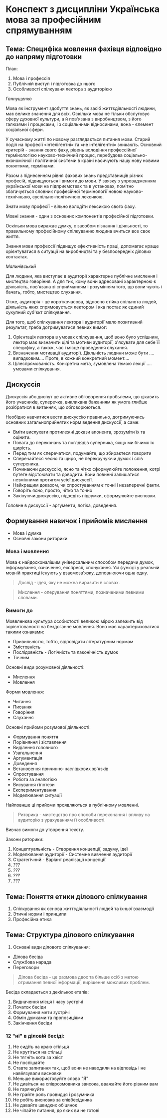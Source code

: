 # Конспект з дисципліни Українська мова за професійним спрямуванням

## Тема: Специфіка мовлення фахівця відповідно до напряму підготовки

План:
1. Мова і профессія
2. Публічній виступ і підготовка до нього
3. Особливості спілкуваня лектора з аудиторією

*Ганнущенко*

Мова як інструмент здобуття знань, як засіб життєдіяльності людини, має велике значення для всіх.
Оскільки мова не тільки обслуговує сферу духовної культури, а й пов'язана з виробництвом, з його галюзями і процесами, і з соціальними відносинами, вона - єлемент соціальної сфери.

У сучасному житті по новому разглядається питання мови.
Старий поділ на професії «інтелігентні» та «не інтелігентні» зникають.
Основний критерій - знання свого фаху, рівень володіння профессійної термінологією науково-технічний процес, перебудова соціально-економічної і політичної системи в країні насичують нашу нову новими поняттями, термінами.

Разом з піднесенням рівня фахових знань представниців різних професій, підвищуються і вимоги до мови. У звязку з упровадженням української мови на підприємствах та в установах, помітно збагачується словник професійної термінології новою науково-технічньою, суспільно-політичною лексикою.

Знати мову професії - вільно володіти лексикою свого фаху.

Мовні знання - один з основних компонентів професійної підготовки.

Оскільки мова виражає думку, є засобом пізнання і діяльності, то правильному професійному спілкуванню людина вчиться все своє життя.

Знання мови профессії підвищує ефективність праці, допомагає краще орієнтуватися в ситуації на виробництві та у безпосередніх ділових контактах.

*Малинівський*

Для людини, яка виступає в аудиторії характерне публічне мислення і мистецтво говоріння.
А для тих, кому вони адресовані характерною є діяльність, пов'язана зі сприйманням і розумінням того, що вони чують і бачать, тобто, мистецтво слухання.

Отже, аудиторія - це короткочасова, відносно стійка спільнота людей, діяльність яких спрямовується лектором і яка постає як єдиний сукупний суб'єкт спілкування.

Для того, щоб спілкування лектора і аудиторії мало позитивний результат, треба дотримуватися певних вимог:
1. Орієнтація лектора в умовах спілкування, щоб воно було успішним, лектор має визначити цілі та мотиви аудиторії, з'ясувати для себе її специфіку, а також, час і місце проведення слухання.
2. Визначення мотивації аудиторії. Діяльність людини може бути .... випадковим.... Проте, в кожний конкретний момент.... 
3. Цілеспрямованість. Конкретна мета, зумовлена темою лекції .... умовами спілкування.


## Дискуссія

Дискуссія або диспут це активне обговорення пробьлеми, що цікавить його учасників, суперечка, викликана бажанням як умога глибше розібратися в витаннях, що обговорюються.

Необідно навчитися вести дискуссію правильно, дотримуючись основних загальноприйнятих норм ведення дискуссії, а саме:
- Вміти вислухати протилежні докази апонента, зрозуміти їх та оцінити.
- Повага до переконань та поглдядів суперника, якщо ми бічимо їх щирість.
- Перед тим як сперечатися, подумайте, що збираєтеся говорити
- Сперечайтеся чесно та щиро, не перекручуючи думок і слів супереника.
- Починаючи дискуссію, ясно та чітко сформулюйте положення, котрі бутете відстоювати та доводити. Вони повинні залишатися незмінними протягом усієї дискуссії.
- Найкращим доказом, чи спростуванням є точні і незаперечні факти.
- Говоріть ясно, просто, чітко та точно
- Закінуючи дискуссію, підведіть підсумки, сформулюйте висновки.

Головне в дискуссії - аргументи, логіка, доведення.

## Формування навичок і прийомів мислення

- Мова і думка
- Основні закони риторики

### Мова і мовлення

Мова є найдосконалішим універсальним способом передачи думок, інформування, означення, експресії, спонукання.
Усі функції у реальній мовній практиці існують у взаємозв'язку, доповнюючи одна одну.

> Досвід - ідея, яку не можна виразити в словах.

> Мислення - оперування поняттями, позначеними певними словами.

### Вимоги до

Моввленєва культура особистості великою мірою залежить від зорієнтованості на бездоганне мовлення. Воно має характеризоватися такими ознаками:
- Привильністю, тобто, відповідати літературним нормам
- Змістовність
- Послідовність - Логічність та лаконічність думок
- Точним

Основні види розумовної діяльності:
- Мислення
- Мовлення

Форми мовлення:
- Читання
- Писання
- Говоріння
- Слухання

Основні прийоми розумової діяльності:
- Формування поняття
- Порівняння і зіставлення
- Виділення головного
- Узагальнення
- Аргументація
- Доведення
- Встановення причинно-наслідкових зв'язків
- Спростування
- Робота за аналогією
- Висування гіпотези
- Експериментування
- Моделювання ситуації

Найповнше ці прийоми проявляються в публічному мовленні.

> Риторика - мистецство про способи переконання і впливу на аудиторію з урахуванням її особливості.

Вивчає вимоги до утворення тексту.

Закони риторики:
1. Концептуальність - Створення концепції, задуму, ідеї
2. Моделювання аудиторії - Системне вивчення аудиторії
3. Стратегічний - Варіант реалізації концепції.
4. *???*
5. *???*
6. *???*
7. *???*

## Тема: Поняття етики дiлового спiлкування

1. Спiлкування як основа життєдiяльностi людей та ïхньоï взаємодiï
2. Этичнi норми i принципи
3. Професiйна етика

## Тема: Структура дiлового спiлкування

1. Основнi види дiлового спiлкування:
  - Дiлова бесiда
  - Службова нарада
  - Переговори

> Дiлова бесiда - це размова двох та бiльше осiб з метою отримання певноï iнформацiï, вирiшення можливих проблем.

Бесiда складається з декiлькох етапiв:
1. Видначення мiсця i часу зустрiчi
2. Початок бесiди
3. Формування мети зустрiчi
4. Обмiн думками та пропозицiями
5. Закiнчення бесiди

### 12 "нi" в дiловiй бесiдi:
1. Не сидiть на краю стiльця
2. Не крутiться на стiльцi
3. Не тягнiть кота за хвiст
4. Не поспiшайте
5. Ставте запитання так, щоб вони не наводили на вiдповiдь i не навёязували висновки
6. Меньше використовуйте слово "Я"
7. Не дивiться на спiврозмовника звисока, вважайте його рiвним вам
8. Не гарячкуйте
9. Не грайте роль провидця i розумника
10. Не робiть висновкв за спiвбесiдника
11. Не давайте швидких обiцянок
12. Не чiпайте питання, до яких ви не готовi
